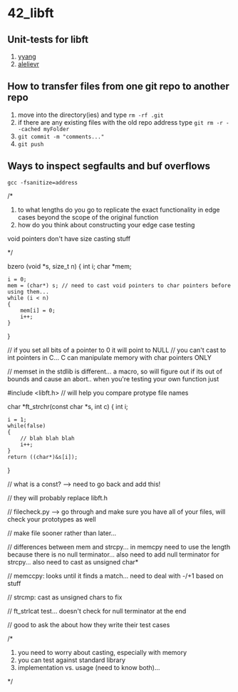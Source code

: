 # 42_libft

## Unit-tests for libft
1. [yyang](https://github.com/yyang42/moulitest)
2. [alelievr](https://github.com/alelievr/libft-unit-test)

## How to transfer files from one git repo to another repo
1. move into the directory(ies) and type ```rm -rf .git```
2. if there are any existing files with the old repo address type ```git rm -r --cached myFolder```
3. ```git commit -m "comments..."```
4. ```git push```

## Ways to inspect segfaults and buf overflows
```gcc -fsanitize=address```


/*

1) to what lengths do you go to replicate the exact functionality in edge cases beyond the scope of the original function
2) how do you think about constructing your edge case testing

void pointers don't have size
casting stuff

*/

bzero (void *s, size_t n)
{
	int i;
	char *mem;

	i = 0;
	mem = (char*) s; // need to cast void pointers to char pointers before using them...
	while (i < n)
	{
		mem[i] = 0;
		i++;
	}
}

// if you set all bits of a pointer to 0 it will point to NULL
// you can't cast to int pointers in C... C can manipulate memory with char pointers ONLY

// memset in the stdlib is different... a macro, so will figure out if its out of bounds and cause an abort.. when you're testing your own function just 

#include <libft.h> // will help you compare protype file names

char *ft_strchr(const char *s, int c)
{
	int i;

	i = 1;
	while(false)
	{
		// blah blah blah
		i++;
	}
	return ((char*)&s[i]);
}

// what is a const? --> need to go back and add this!

// they will probably replace libft.h

// filecheck.py --> go through and make sure you have all of your files, will check your prototypes as well

// make file sooner rather than later...

// differences between mem and strcpy... in memcpy need to use the length because there is no null terminator... also need to add null terminator for strcpy... also need to cast as unsigned char*

// memccpy: looks until it finds a match... need to deal with -/+1 based on stuff

// strcmp: cast as unsigned chars to fix

// ft_strlcat test... doesn't check for null terminator at the end

// good to ask the about how they write their test cases

/*

1. you need to worry about casting, especially with memory
2. you can test against standard library
3. implementation vs. usage (need to know both)...

*/

